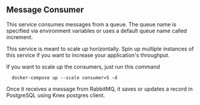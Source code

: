 ## Message Consumer

This service consumes messages from a queue. The queue name is specified via environment variables or uses a default
queue name called increment.

This service is meant to scale up horizontally. Spin up multiple instances of this service if you want to increase
your application's throughput.

If you want to scale up the consumers, just run this command

```
  docker-compose up --scale consumer=5 -d
```

Once it receives a message from RabbitMQ, it saves or updates a record in PostgreSQL using Knex postgres client.